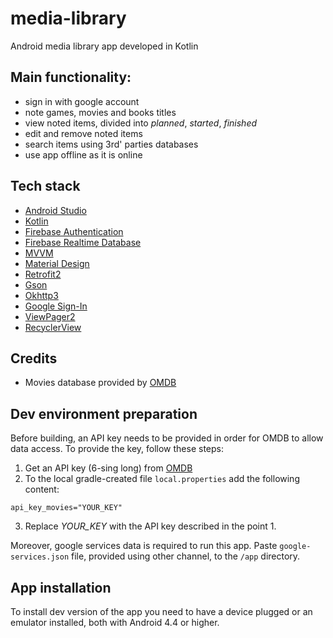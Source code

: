 # media-library
Android media library app developed in Kotlin

## Main functionality:
- sign in with google account
- note games, movies and books titles
- view noted items, divided into *planned*, *started*, *finished*
- edit and remove noted items
- search items using 3rd' parties databases
- use app offline as it is online

## Tech stack

- [Android Studio](https://developer.android.com/studio)
- [Kotlin](https://kotlinlang.org/)
- [Firebase Authentication](https://firebase.google.com/docs/auth/)
- [Firebase Realtime Database](https://firebase.google.com/docs/database/)
- [MVVM](https://developer.android.com/jetpack/docs/guide)
- [Material Design](https://material.io/design/)
- [Retrofit2](https://square.github.io/retrofit/)
- [Gson](https://github.com/square/retrofit/tree/master/retrofit-converters/gson)
- [Okhttp3](https://square.github.io/okhttp/)
- [Google Sign-In](https://developers.google.com/identity/sign-in/android/start-integrating)
- [ViewPager2](https://developer.android.com/training/animation/screen-slide-2)
- [RecyclerView](https://developer.android.com/guide/topics/ui/layout/recyclerview)

## Credits

-  Movies database provided by [OMDB](http://www.omdbapi.com/)

## Dev environment preparation

Before building, an API key needs to be provided in order for OMDB to allow data access. To provide the key, follow these steps:
1. Get an API key (6-sing long) from [OMDB](http://www.omdbapi.com/)
2. To the local gradle-created file `local.properties` add the following content:
```
api_key_movies="YOUR_KEY"
```
3. Replace *YOUR_KEY* with the API key described in the point 1.

Moreover, google services data is required to run this app. Paste `google-services.json` file, provided using other channel, to the `/app` directory.

## App installation

To install dev version of the app you need to have a device plugged or an emulator installed, both with Android 4.4 or higher.
